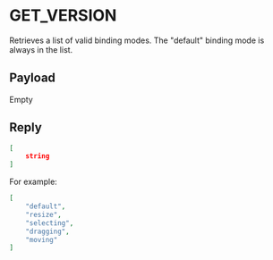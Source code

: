 # GET_VERSION
Retrieves a list of valid binding modes. The "default" binding mode is always in the list.

## Payload
Empty

## Reply
```json
[
    string
]
```

For example:
```json
[
    "default",
    "resize",
    "selecting",
    "dragging",
    "moving"
]
```